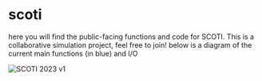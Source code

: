 # scoti
here you will find the public-facing functions and code for SCOTI. This is a collaborative simulation project, feel free to join! 
below is a diagram of the current main functions (in blue) and I/O


![SCOTI 2023 v1](https://github.com/dlusseau/scoti/assets/31443588/64ab938c-2818-4c24-bde3-858ab026514a)
